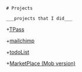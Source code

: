                                                                                 # Projects
                                                                          ___projects that I did___


+[TPass](https://maxwelerning.github.io/projects/TPass/)

+[mailchimp](https://maxwelerning.github.io/projects/mailchimp/)

+[todoList](https://maxwelerning.github.io/projects/todoList/)

+[MarketPlace (Mob version)](https://maxwelerning.github.io/projects/MarketPlace/)
